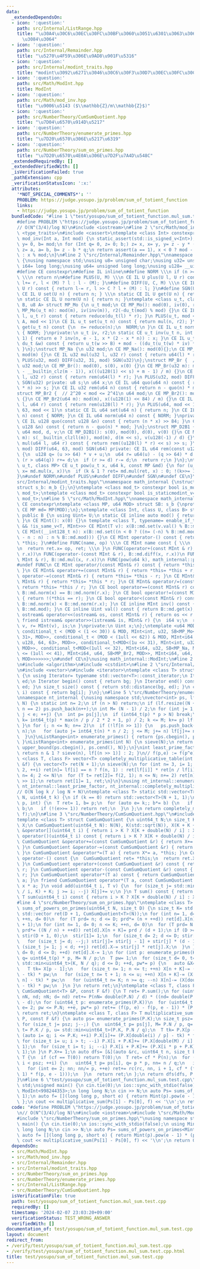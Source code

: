 ```yaml
---
data:
  _extendedDependsOn:
  - icon: ':question:'
    path: src/Internal/ListRange.hpp
    title: "\u30A4\u30C6\u30EC\u30FC\u30BF\u3060\u3051\u6301\u3063\u3066\u304A\u304F\
      \u3084\u3064"
  - icon: ':question:'
    path: src/Internal/Remainder.hpp
    title: "\u5270\u4F59\u306E\u9AD8\u901F\u5316"
  - icon: ':question:'
    path: src/Internal/modint_traits.hpp
    title: "modint\u3092\u6271\u3046\u30C6\u30F3\u30D7\u30EC\u30FC\u30C8"
  - icon: ':question:'
    path: src/Math/ModInt.hpp
    title: ModInt
  - icon: ':question:'
    path: src/Math/mod_inv.hpp
    title: "\u9006\u5143 ($\\mathbb{Z}/m\\mathbb{Z}$)"
  - icon: ':question:'
    path: src/NumberTheory/CumSumQuotient.hpp
    title: "\u7D04\u6570\u914D\u5217"
  - icon: ':question:'
    path: src/NumberTheory/enumerate_primes.hpp
    title: "\u7D20\u6570\u306E\u5217\u6319"
  - icon: ':question:'
    path: src/NumberTheory/sum_on_primes.hpp
    title: "\u7D20\u6570\u4E0A\u306E\u7D2F\u7A4D\u548C"
  _extendedRequiredBy: []
  _extendedVerifiedWith: []
  _isVerificationFailed: true
  _pathExtension: cpp
  _verificationStatusIcon: ':x:'
  attributes:
    '*NOT_SPECIAL_COMMENTS*': ''
    PROBLEM: https://judge.yosupo.jp/problem/sum_of_totient_function
    links:
    - https://judge.yosupo.jp/problem/sum_of_totient_function
  bundledCode: "#line 1 \"test/yosupo/sum_of_totient_function.mul_sum.test.cpp\"\n\
    #define PROBLEM \"https://judge.yosupo.jp/problem/sum_of_totient_function\"\n\
    // O(N^(3/4)/log N)\n#include <iostream>\n#line 2 \"src/Math/mod_inv.hpp\"\n#include\
    \ <type_traits>\n#include <cassert>\ntemplate <class Int> constexpr inline Int\
    \ mod_inv(Int a, Int mod) {\n static_assert(std::is_signed_v<Int>);\n Int x= 1,\
    \ y= 0, b= mod;\n for (Int q= 0, z= 0; b;) z= x, x= y, y= z - y * (q= a / b),\
    \ z= a, a= b, b= z - b * q;\n return assert(a == 1), x < 0 ? mod - (-x) % mod\
    \ : x % mod;\n}\n#line 2 \"src/Internal/Remainder.hpp\"\nnamespace math_internal\
    \ {\nusing namespace std;\nusing u8= unsigned char;\nusing u32= unsigned;\nusing\
    \ i64= long long;\nusing u64= unsigned long long;\nusing u128= __uint128_t;\n\
    #define CE constexpr\n#define IL inline\n#define NORM \\\n if (n >= mod) n-= mod;\
    \ \\\n return n\n#define PLUS(U, M) \\\n CE IL U plus(U l, U r) const { return\
    \ l+= r, l < (M) ? l : l - (M); }\n#define DIFF(U, C, M) \\\n CE IL U diff(U l,\
    \ U r) const { return l-= r, l >> C ? l + (M) : l; }\n#define SGN(U) \\\n static\
    \ CE IL U set(U n) { return n; } \\\n static CE IL U get(U n) { return n; } \\\
    \n static CE IL U norm(U n) { return n; }\ntemplate <class u_t, class du_t, u8\
    \ B, u8 A> struct MP_Mo {\n u_t mod;\n CE MP_Mo(): mod(0), iv(0), r2(0) {}\n CE\
    \ MP_Mo(u_t m): mod(m), iv(inv(m)), r2(-du_t(mod) % mod) {}\n CE IL u_t mul(u_t\
    \ l, u_t r) const { return reduce(du_t(l) * r); }\n PLUS(u_t, mod << 1)\n DIFF(u_t,\
    \ A, mod << 1)\n CE IL u_t set(u_t n) const { return mul(n, r2); }\n CE IL u_t\
    \ get(u_t n) const {\n  n= reduce(n);\n  NORM;\n }\n CE IL u_t norm(u_t n) const\
    \ { NORM; }\nprivate:\n u_t iv, r2;\n static CE u_t inv(u_t n, int e= 6, u_t x=\
    \ 1) { return e ? inv(n, e - 1, x * (2 - x * n)) : x; }\n CE IL u_t reduce(const\
    \ du_t &w) const { return u_t(w >> B) + mod - ((du_t(u_t(w) * iv) * mod) >> B);\
    \ }\n};\nstruct MP_Na {\n u32 mod;\n CE MP_Na(): mod(0){};\n CE MP_Na(u32 m):\
    \ mod(m) {}\n CE IL u32 mul(u32 l, u32 r) const { return u64(l) * r % mod; }\n\
    \ PLUS(u32, mod) DIFF(u32, 31, mod) SGN(u32)\n};\nstruct MP_Br {  // mod < 2^31\n\
    \ u32 mod;\n CE MP_Br(): mod(0), s(0), x(0) {}\n CE MP_Br(u32 m): mod(m), s(95\
    \ - __builtin_clz(m - 1)), x(((u128(1) << s) + m - 1) / m) {}\n CE IL u32 mul(u32\
    \ l, u32 r) const { return rem(u64(l) * r); }\n PLUS(u32, mod) DIFF(u32, 31, mod)\
    \ SGN(u32) private: u8 s;\n u64 x;\n CE IL u64 quo(u64 n) const { return (u128(x)\
    \ * n) >> s; }\n CE IL u32 rem(u64 n) const { return n - quo(n) * mod; }\n};\n\
    struct MP_Br2 {  // 2^20 < mod <= 2^41\n u64 mod;\n CE MP_Br2(): mod(0), x(0)\
    \ {}\n CE MP_Br2(u64 m): mod(m), x((u128(1) << 84) / m) {}\n CE IL u64 mul(u64\
    \ l, u64 r) const { return rem(u128(l) * r); }\n PLUS(u64, mod << 1)\n DIFF(u64,\
    \ 63, mod << 1)\n static CE IL u64 set(u64 n) { return n; }\n CE IL u64 get(u64\
    \ n) const { NORM; }\n CE IL u64 norm(u64 n) const { NORM; }\nprivate:\n u64 x;\n\
    \ CE IL u128 quo(const u128 &n) const { return (n * x) >> 84; }\n CE IL u64 rem(const\
    \ u128 &n) const { return n - quo(n) * mod; }\n};\nstruct MP_D2B1 {\n u8 s;\n\
    \ u64 mod, d, v;\n CE MP_D2B1(): s(0), mod(0), d(0), v(0) {}\n CE MP_D2B1(u64\
    \ m): s(__builtin_clzll(m)), mod(m), d(m << s), v(u128(-1) / d) {}\n CE IL u64\
    \ mul(u64 l, u64 r) const { return rem((u128(l) * r) << s) >> s; }\n PLUS(u64,\
    \ mod) DIFF(u64, 63, mod) SGN(u64) private: CE IL u64 rem(const u128 &u) const\
    \ {\n  u128 q= (u >> 64) * v + u;\n  u64 r= u64(u) - (q >> 64) * d - d;\n  if\
    \ (r > u64(q)) r+= d;\n  if (r >= d) r-= d;\n  return r;\n }\n};\ntemplate <class\
    \ u_t, class MP> CE u_t pow(u_t x, u64 k, const MP &md) {\n for (u_t ret= md.set(1);;\
    \ x= md.mul(x, x))\n  if (k & 1 ? ret= md.mul(ret, x) : 0; !(k>>= 1)) return ret;\n\
    }\n#undef NORM\n#undef PLUS\n#undef DIFF\n#undef SGN\n#undef CE\n}\n#line 3 \"\
    src/Internal/modint_traits.hpp\"\nnamespace math_internal {\nstruct m_b {};\n\
    struct s_b: m_b {};\n}\ntemplate <class mod_t> constexpr bool is_modint_v= std::is_base_of_v<math_internal::m_b,\
    \ mod_t>;\ntemplate <class mod_t> constexpr bool is_staticmodint_v= std::is_base_of_v<math_internal::s_b,\
    \ mod_t>;\n#line 5 \"src/Math/ModInt.hpp\"\nnamespace math_internal {\n#define\
    \ CE constexpr\ntemplate <class MP, u64 MOD> struct SB: s_b {\nprotected:\n static\
    \ CE MP md= MP(MOD);\n};\ntemplate <class Int, class U, class B> struct MInt:\
    \ public B {\n using Uint= U;\n static CE inline auto mod() { return B::md.mod;\
    \ }\n CE MInt(): x(0) {}\n template <class T, typename= enable_if_t<is_modint_v<T>\
    \ && !is_same_v<T, MInt>>> CE MInt(T v): x(B::md.set(v.val() % B::md.mod)) {}\n\
    \ CE MInt(__int128_t n): x(B::md.set((n < 0 ? ((n= (-n) % B::md.mod) ? B::md.mod\
    \ - n : n) : n % B::md.mod))) {}\n CE MInt operator-() const { return MInt() -\
    \ *this; }\n#define FUNC(name, op) \\\n CE MInt name const { \\\n  MInt ret; \\\
    \n  return ret.x= op, ret; \\\n }\n FUNC(operator+(const MInt & r), B::md.plus(x,\
    \ r.x))\n FUNC(operator-(const MInt & r), B::md.diff(x, r.x))\n FUNC(operator*(const\
    \ MInt & r), B::md.mul(x, r.x))\n FUNC(pow(u64 k), math_internal::pow(x, k, B::md))\n\
    #undef FUNC\n CE MInt operator/(const MInt& r) const { return *this * r.inv();\
    \ }\n CE MInt& operator+=(const MInt& r) { return *this= *this + r; }\n CE MInt&\
    \ operator-=(const MInt& r) { return *this= *this - r; }\n CE MInt& operator*=(const\
    \ MInt& r) { return *this= *this * r; }\n CE MInt& operator/=(const MInt& r) {\
    \ return *this= *this / r; }\n CE bool operator==(const MInt& r) const { return\
    \ B::md.norm(x) == B::md.norm(r.x); }\n CE bool operator!=(const MInt& r) const\
    \ { return !(*this == r); }\n CE bool operator<(const MInt& r) const { return\
    \ B::md.norm(x) < B::md.norm(r.x); }\n CE inline MInt inv() const { return mod_inv<Int>(val(),\
    \ B::md.mod); }\n CE inline Uint val() const { return B::md.get(x); }\n friend\
    \ ostream& operator<<(ostream& os, const MInt& r) { return os << r.val(); }\n\
    \ friend istream& operator>>(istream& is, MInt& r) {\n  i64 v;\n  return is >>\
    \ v, r= MInt(v), is;\n }\nprivate:\n Uint x;\n};\ntemplate <u64 MOD> using ModInt=\
    \ conditional_t < (MOD < (1 << 30)) & MOD, MInt<int, u32, SB<MP_Mo<u32, u64, 32,\
    \ 31>, MOD>>, conditional_t < (MOD < (1ull << 62)) & MOD, MInt<i64, u64, SB<MP_Mo<u64,\
    \ u128, 64, 63>, MOD>>, conditional_t<MOD<(1u << 31), MInt<int, u32, SB<MP_Na,\
    \ MOD>>, conditional_t<MOD<(1ull << 32), MInt<i64, u32, SB<MP_Na, MOD>>, conditional_t<MOD\
    \ <= (1ull << 41), MInt<i64, u64, SB<MP_Br2, MOD>>, MInt<i64, u64, SB<MP_D2B1,\
    \ MOD>>>>>>>;\n#undef CE\n}\nusing math_internal::ModInt;\n#line 2 \"src/NumberTheory/enumerate_primes.hpp\"\
    \n#include <algorithm>\n#include <cstdint>\n#line 2 \"src/Internal/ListRange.hpp\"\
    \n#include <vector>\n#include <iterator>\ntemplate <class T> struct ListRange\
    \ {\n using Iterator= typename std::vector<T>::const_iterator;\n Iterator bg,\
    \ ed;\n Iterator begin() const { return bg; }\n Iterator end() const { return\
    \ ed; }\n size_t size() const { return std::distance(bg, ed); }\n const T &operator[](int\
    \ i) const { return bg[i]; }\n};\n#line 5 \"src/NumberTheory/enumerate_primes.hpp\"\
    \nnamespace nt_internal {\nusing namespace std;\nvector<int> ps, lf;\nvoid sieve(int\
    \ N) {\n static int n= 2;\n if (n > N) return;\n if (lf.resize((N + 1) >> 1);\
    \ n == 2) ps.push_back(n++);\n int M= (N - 1) / 2;\n for (int j= 1, e= ps.size();\
    \ j < e; ++j) {\n  int p= ps[j];\n  if (int64_t(p) * p > N) break;\n  for (auto\
    \ k= int64_t(p) * max(n / p / 2 * 2 + 1, p) / 2; k <= M; k+= p) lf[k]+= p * !lf[k];\n\
    \ }\n for (; n <= N; n+= 2)\n  if (!lf[n >> 1]) {\n   ps.push_back(lf[n >> 1]=\
    \ n);\n   for (auto j= int64_t(n) * n / 2; j <= M; j+= n) lf[j]+= n * !lf[j];\n\
    \  }\n}\nListRange<int> enumerate_primes() { return {ps.cbegin(), ps.cend()};\
    \ }\nListRange<int> enumerate_primes(int N) {\n sieve(N);\n return {ps.cbegin(),\
    \ upper_bound(ps.cbegin(), ps.cend(), N)};\n}\nint least_prime_factor(int n) {\
    \ return n & 1 ? sieve(n), lf[(n >> 1)] : 2; }\n// f(p,e) := f(p^e)\ntemplate\
    \ <class T, class F> vector<T> completely_multiplicative_table(int N, const F\
    \ &f) {\n vector<T> ret(N + 1);\n sieve(N);\n for (int n= 3, i= 1; n <= N; n+=\
    \ 2, ++i) ret[n]= lf[i] == n ? f(n, 1) : ret[lf[i]] * ret[n / lf[i]];\n if (int\
    \ n= 4; 2 <= N)\n  for (T t= ret[2]= f(2, 1); n <= N; n+= 2) ret[n]= t * ret[n\
    \ >> 1];\n return ret[1]= 1, ret;\n}\n}\nusing nt_internal::enumerate_primes,\
    \ nt_internal::least_prime_factor, nt_internal::completely_multiplicative_table;\n\
    // O(N log k / log N + N)\ntemplate <class T> static std::vector<T> pow_table(int\
    \ N, uint64_t k) {\n if (k == 0) return std::vector<T>(N + 1, 1);\n auto f= [k](int\
    \ p, int) {\n  T ret= 1, b= p;\n  for (auto e= k;; b*= b) {\n   if (e & 1) ret*=\
    \ b;\n   if (!(e>>= 1)) return ret;\n  }\n };\n return completely_multiplicative_table<T>(N,\
    \ f);\n}\n#line 3 \"src/NumberTheory/CumSumQuotient.hpp\"\n#include <valarray>\n\
    template <class T> struct CumSumQuotient {\n uint64_t N;\n size_t K;\n std::valarray<T>\
    \ X;\n CumSumQuotient(uint64_t N): N(N), K(std::sqrt(N)), X(K + K + 1) {}\n T\
    \ &operator[](uint64_t i) { return i > K ? X[K + double(N) / i] : X[i]; }\n T\
    \ operator()(uint64_t i) const { return i > K ? X[K + double(N) / i] : X[i]; }\n\
    \ CumSumQuotient &operator+=(const CumSumQuotient &r) { return X+= r.X, *this;\
    \ }\n CumSumQuotient &operator-=(const CumSumQuotient &r) { return X-= r.X, *this;\
    \ }\n CumSumQuotient &operator*=(T a) { return X*= a, *this; }\n CumSumQuotient\
    \ operator-() const {\n  CumSumQuotient ret= *this;\n  return ret.X= -ret.X, ret;\n\
    \ }\n CumSumQuotient operator+(const CumSumQuotient &r) const { return CumSumQuotient(*this)+=\
    \ r; }\n CumSumQuotient operator-(const CumSumQuotient &r) const { return CumSumQuotient(*this)-=\
    \ r; }\n CumSumQuotient operator*(T a) const { return CumSumQuotient(*this)*=\
    \ a; }\n friend CumSumQuotient operator*(T a, const CumSumQuotient &x) { return\
    \ x * a; }\n void add(uint64_t i, T v) {\n  for (size_t j= std::min<uint64_t>(N\
    \ / i, K) + K; j >= i; --j) X[j]+= v;\n }\n T sum() const { return X[K + 1]; }\n\
    \ T sum(uint64_t i) const { return i > K ? X[K + double(N) / i] : X[i]; }\n};\n\
    #line 4 \"src/NumberTheory/sum_on_primes.hpp\"\ntemplate <class T> std::vector<CumSumQuotient<T>>\
    \ sums_of_powers_on_primes(uint64_t N, size_t D) {\n size_t K= std::sqrt(N);\n\
    \ std::vector ret(D + 1, CumSumQuotient<T>(N));\n for (int n= 1, d= 0; n <= K;\
    \ ++n, d= 0)\n  for (T prd= n; d <= D; prd*= (n + ++d)) ret[d].X[n]= prd / (d\
    \ + 1);\n for (int n= 1, d= 0; n <= K; ++n, d= 0)\n  for (T prd= N / n; d <= D;\
    \ prd*= ((N / n) + ++d)) ret[d].X[n + K]= prd / (d + 1);\n if (D >= 2) {\n  std::vector<T>\
    \ stir(D + 1, 0);\n  stir[1]= 1;\n  for (size_t d= 2; d <= D; stir[d++]= 1) {\n\
    \   for (size_t j= d; --j;) stir[j]= stir[j - 1] + stir[j] * (d - 1);\n   for\
    \ (size_t j= 1; j < d; ++j) ret[d].X-= stir[j] * ret[j].X;\n  }\n }\n for (size_t\
    \ d= 0; d <= D; ++d) ret[d].X-= 1;\n for (int p: enumerate_primes(K)) {\n  uint64_t\
    \ q= uint64_t(p) * p, M= N / p;\n  T pw= 1;\n  for (size_t d= 0, t= K / p, u=\
    \ std::min<uint64_t>(K, N / q); d <= D; ++d, pw*= p) {\n   auto &X= ret[d].X;\n\
    \   T tk= X[p - 1];\n   for (size_t n= 1; n <= t; ++n) X[n + K]-= (X[n * p + K]\
    \ - tk) * pw;\n   for (size_t n= t + 1; n <= u; ++n) X[n + K]-= (X[double(M) /\
    \ n] - tk) * pw;\n   for (uint64_t n= K; n >= q; --n) X[n]-= (X[double(n) / p]\
    \ - tk) * pw;\n  }\n }\n return ret;\n}\ntemplate <class T, class F> T additive_sum(const\
    \ CumSumQuotient<T> &P, const F &f) {\n T ret= P.sum();\n for (uint64_t d= 2,\
    \ nN, nd; nN; d= nd) ret+= P(nN= double(P.N) / d) * ((nd= double(P.N) / nN + 1)\
    \ - d);\n for (uint64_t p: enumerate_primes(P.K))\n  for (uint64_t pw= p * p,\
    \ e= 2; pw <= P.N; ++e, pw*= p) ret+= (f(p, e) - f(p, e - 1)) * (P.N / pw);\n\
    \ return ret;\n}\ntemplate <class T, class F> T multiplicative_sum(CumSumQuotient<T>\
    \ P, const F &f) {\n auto ps= enumerate_primes(P.K);\n size_t psz= ps.size();\n\
    \ for (size_t j= psz; j--;) {\n  uint64_t p= ps[j], M= P.N / p, q= p * p;\n  size_t\
    \ t= P.K / p, u= std::min<uint64_t>(P.K, P.N / q);\n  T tk= P.X[p - 1];\n  for\
    \ (auto i= q; i <= P.K; ++i) P.X[i]+= (P.X[double(i) / p] - tk) * f(p, 1);\n \
    \ for (size_t i= u; i > t; --i) P.X[i + P.K]+= (P.X[double(M) / i] - tk) * f(p,\
    \ 1);\n  for (size_t i= t; i; --i) P.X[i + P.K]+= (P.X[i * p + P.K] - tk) * f(p,\
    \ 1);\n }\n P.X+= 1;\n auto dfs= [&](auto &rc, uint64_t n, size_t bg, T cf) ->\
    \ T {\n  if (cf == T(0)) return T(0);\n  T ret= cf * P(n);\n  for (auto i= bg;\
    \ i < psz; ++i) {\n   uint64_t p= ps[i], q= p * p, nn= n / q;\n   if (!nn) break;\n\
    \   for (int e= 2; nn; nn/= p, ++e) ret+= rc(rc, nn, i + 1, cf * (f(p, e) - f(p,\
    \ 1) * f(p, e - 1)));\n  }\n  return ret;\n };\n return dfs(dfs, P.N, 0, 1);\n\
    }\n#line 6 \"test/yosupo/sum_of_totient_function.mul_sum.test.cpp\"\nusing namespace\
    \ std;\nsigned main() {\n cin.tie(0);\n ios::sync_with_stdio(false);\n using Mint=\
    \ ModInt<998244353>;\n long long N;\n cin >> N;\n auto Ps= sums_of_powers_on_primes<Mint>(N,\
    \ 1);\n auto f= [](long long p, short e) { return Mint(p).pow(e - 1) * (p - 1);\
    \ };\n cout << multiplicative_sum(Ps[1] - Ps[0], f) << '\\n';\n return 0;\n}\n"
  code: "#define PROBLEM \"https://judge.yosupo.jp/problem/sum_of_totient_function\"\
    \n// O(N^(3/4)/log N)\n#include <iostream>\n#include \"src/Math/ModInt.hpp\"\n\
    #include \"src/NumberTheory/sum_on_primes.hpp\"\nusing namespace std;\nsigned\
    \ main() {\n cin.tie(0);\n ios::sync_with_stdio(false);\n using Mint= ModInt<998244353>;\n\
    \ long long N;\n cin >> N;\n auto Ps= sums_of_powers_on_primes<Mint>(N, 1);\n\
    \ auto f= [](long long p, short e) { return Mint(p).pow(e - 1) * (p - 1); };\n\
    \ cout << multiplicative_sum(Ps[1] - Ps[0], f) << '\\n';\n return 0;\n}"
  dependsOn:
  - src/Math/ModInt.hpp
  - src/Math/mod_inv.hpp
  - src/Internal/Remainder.hpp
  - src/Internal/modint_traits.hpp
  - src/NumberTheory/sum_on_primes.hpp
  - src/NumberTheory/enumerate_primes.hpp
  - src/Internal/ListRange.hpp
  - src/NumberTheory/CumSumQuotient.hpp
  isVerificationFile: true
  path: test/yosupo/sum_of_totient_function.mul_sum.test.cpp
  requiredBy: []
  timestamp: '2024-02-07 23:03:20+09:00'
  verificationStatus: TEST_WRONG_ANSWER
  verifiedWith: []
documentation_of: test/yosupo/sum_of_totient_function.mul_sum.test.cpp
layout: document
redirect_from:
- /verify/test/yosupo/sum_of_totient_function.mul_sum.test.cpp
- /verify/test/yosupo/sum_of_totient_function.mul_sum.test.cpp.html
title: test/yosupo/sum_of_totient_function.mul_sum.test.cpp
---
```

